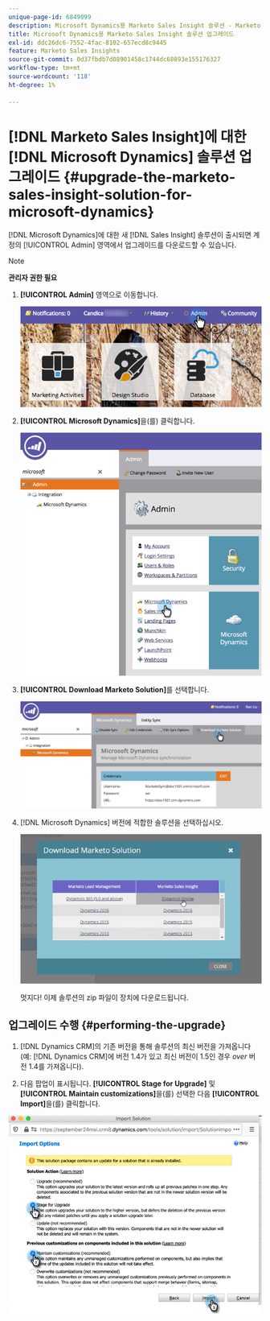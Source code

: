 ```yaml
---
unique-page-id: 6849099
description: Microsoft Dynamics용 Marketo Sales Insight 솔루션 - Marketo 설명서 - 제품 설명서 업그레이드
title: Microsoft Dynamics용 Marketo Sales Insight 솔루션 업그레이드
exl-id: ddc26dc6-7552-4fac-8102-657ecd8c9445
feature: Marketo Sales Insights
source-git-commit: 0d37fbdb7d08901458c1744dc68893e155176327
workflow-type: tm+mt
source-wordcount: '118'
ht-degree: 1%

---
```


# [!DNL Marketo Sales Insight]에 대한 [!DNL Microsoft Dynamics] 솔루션 업그레이드 {#upgrade-the-marketo-sales-insight-solution-for-microsoft-dynamics}

[!DNL Microsoft Dynamics]에 대한 새 [!DNL Sales Insight] 솔루션이 출시되면 계정의 [!UICONTROL Admin] 영역에서 업그레이드를 다운로드할 수 있습니다.

>[!NOTE]
>
>**관리자 권한 필요**

1. **[!UICONTROL Admin]** 영역으로 이동합니다.

   ![](assets/upgrade-the-marketo-sales-insight-solution-for-microsoft-dynamics-1.png)

1. **[!UICONTROL Microsoft Dynamics]**&#x200B;을(를) 클릭합니다.

   ![](assets/upgrade-the-marketo-sales-insight-solution-for-microsoft-dynamics-2.png)

1. **[!UICONTROL Download Marketo Solution]**&#x200B;를 선택합니다.

   ![](assets/upgrade-the-marketo-sales-insight-solution-for-microsoft-dynamics-3.png)

1. [!DNL Microsoft Dynamics] 버전에 적합한 솔루션을 선택하십시오.

   ![](assets/upgrade-the-marketo-sales-insight-solution-for-microsoft-dynamics-4.png)

   멋지다! 이제 솔루션의 zip 파일이 장치에 다운로드됩니다.

## 업그레이드 수행 {#performing-the-upgrade}

1. [!DNL Dynamics CRM]의 기존 버전을 통해 솔루션의 최신 버전을 가져옵니다(예: [!DNL Dynamics CRM]에 버전 1.4가 있고 최신 버전이 1.5인 경우 _over_ 버전 1.4를 가져옵니다).

2. 다음 팝업이 표시됩니다. **[!UICONTROL Stage for Upgrade]** 및 **[!UICONTROL Maintain customizations]**&#x200B;을(를) 선택한 다음 **[!UICONTROL Import]**&#x200B;을(를) 클릭합니다.

![](assets/upgrade-the-marketo-sales-insight-solution-for-microsoft-dynamics-5.png)

